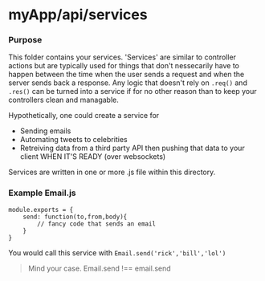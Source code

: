 # myApp/api/services
### Purpose
This folder contains your services.  'Services' are similar to controller actions but are typically used for things that don't nessecarily have to happen between the time when the user sends a request and when the server sends back a response.  Any logic that doesn't rely on `.req()` and `.res()` can be turned into a service if for no other reason than to keep your controllers clean and managable.  

Hypothetically, one could create a service for

- Sending emails
- Automating tweets to celebrities
- Retreiving data from a third party API then pushing that data to your client WHEN IT'S READY (over websockets)

Services are written in one or more .js file within this directory. 


### Example Email.js

```
module.exports = {
	send: function(to,from,body){
		// fancy code that sends an email
	}
}

```

You would call this service with ` Email.send('rick','bill','lol') `


> Mind your case.  Email.send !== email.send


<docmeta name="uniqueID" value="servicesmd572453">
<docmeta name="displayName" value="services">


